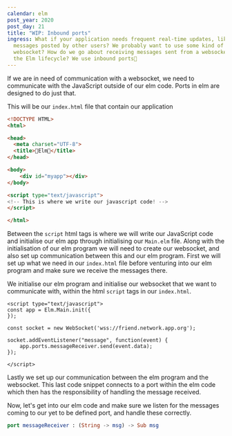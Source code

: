 ```yaml
---
calendar: elm
post_year: 2020
post_day: 21
title: "WIP: Inbound ports"
ingress: What if your application needs frequent real-time updates, like
  messages posted by other users? We probably want to use some kind of
  websocket? How do we go about receiving messages sent from a websocket into
  the Elm lifecycle? We use inbound ports🌈
---
```

If we are in need of communication with a websocket, we need to communicate with the JavaScript outside of our elm code. Ports in elm are designed to do just that. 

This will be our `index.html` file that contain our application
```html
<!DOCTYPE HTML>
<html>

<head>
  <meta charset="UTF-8">
  <title>🎅Elm🎅</title>
</head>

<body>
    <div id="myapp"></div>
</body>

<script type="text/javascript">
<!-- This is where we write our javascript code! -->
</script>

</html>
```
Between the `script` html tags is where we will write our JavaScript code and initialise our elm app through initialising our `Main.elm` file. 
Along with the initialisation of our elm program we will need to create our websocket, and also set up communication between this and our elm program.
First we will set up what we need in our `index.html` file before venturing into our elm program and make sure we receive the messages there.

We initialise our elm program and initialise our websocket that we want to communicate with, within the html `script` tags in our `index.html`.
```
<script type="text/javascript">
const app = Elm.Main.init({
});

const socket = new WebSocket('wss://friend.network.app.org');

socket.addEventListener("message", function(event) {
    app.ports.messageReceiver.send(event.data);
});

</script>
```
Lastly we set up our communication between the elm program and the websocket. This last code snippet connects to a port within the elm code which then has the responsibility of handling the message received.

Now, let's get into our elm code and make sure we listen for the messages coming to our yet to be defined port, and handle these correctly.

```elm
port messageReceiver : (String -> msg) -> Sub msg
```
